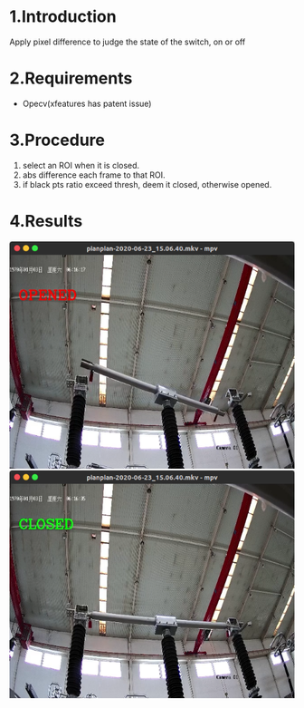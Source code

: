 # 1.Introduction
Apply pixel difference to judge the state of the switch, on or off
# 2.Requirements
- Opecv(xfeatures has patent issue)
# 3.Procedure
1. select an ROI when it is closed.
2. abs difference each frame to that ROI.
3. if black pts ratio exceed thresh, deem it closed, otherwise opened. 
# 4.Results

![image](https://github.com/fragilebanana16/image_difference/blob/master/res/opened.png)
![image](https://github.com/fragilebanana16/image_difference/blob/master/res/closed.png)
